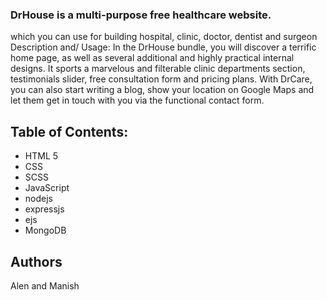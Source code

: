 ### DrHouse is a multi-purpose free healthcare website.
which you can use for building hospital, clinic, doctor, dentist and surgeon
Description and/ Usage:
In the DrHouse bundle, you will discover a terrific home page, 
as well as several additional and highly practical internal designs. 
It sports a marvelous and filterable clinic departments section, testimonials slider, 
free consultation form and pricing plans. With DrCare, you can also start writing a blog, show your location on Google Maps and let them get in touch with you via the functional contact form.
## Table of Contents:
- HTML 5
- CSS
- SCSS
- JavaScript
- nodejs
- expressjs
- ejs
- MongoDB
## Authors
Alen and Manish
